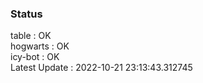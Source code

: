 ### Status


table : OK  
hogwarts : OK  
icy-bot : OK  
Latest Update : 2022-10-21 23:13:43.312745

